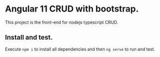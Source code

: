 # Angular 11 CRUD with bootstrap.

This project is the front-end for nodejs typescript CRUD.

## Install and test.

Execute `npm i` to install all dependencies and then `ng serve` to run and test. 